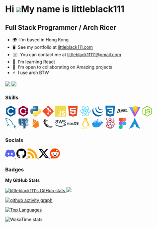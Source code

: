 Hi ![](https://user-images.githubusercontent.com/18350557/176309783-0785949b-9127-417c-8b55-ab5a4333674e.gif)My name is littleblack111
======================================================================================================================================

Full Stack Programmer / Arch Ricer
------------------------------------

* 🌍  I'm based in Hong Kong
* 🖥️  See my portfolio at [littleblack111.com](http://littleblack111.com)
* ✉️  You can contact me at [littleblack11111@gmail.com](mailto:littleblack11111@gmail.com)
* 🧠  I'm learning React
* 🤝  I'm open to collaborating on Amazing projects
* ⚡  I use arch BTW

<a href="https://www.github.com/littleblack111" target="_blank" rel="noreferrer"><img src="https://img.shields.io/github/followers/littleblack111?logo=github&style=for-the-badge&color=0891b2&labelColor=1c1917" /></a>
<a href="https://www.x.com/littleblac59922" target="_blank" rel="noreferrer"><img src="https://img.shields.io/twitter/follow/littleblac59922?logo=twitter&style=for-the-badge&color=0891b2&labelColor=1c1917" /></a>

### Skills

<p align="left">
    <a href="https://docs.microsoft.com/en-us/cpp/?view=msvc-170" target="_blank" rel="noreferrer"><img src="./icons/skills/c-colored.svg" width="36" height="36" alt="C" /></a>
    <a href="https://docs.microsoft.com/en-us/cpp/?view=msvc-170" target="_blank" rel="noreferrer"><img src="./icons/skills/cplusplus-colored.svg" width="36" height="36" alt="C++" /></a>
    <a href="https://www.python.org/" target="_blank" rel="noreferrer"><img src="./icons/skills/python-colored.svg" width="36" height="36" alt="Python" /></a>
    <a href="https://git-scm.com/" target="_blank" rel="noreferrer"><img src="./icons/skills/git-colored.svg" width="36" height="36" alt="Git" /></a>
    <a href="https://developer.mozilla.org/en-US/docs/Web/JavaScript" target="_blank" rel="noreferrer"><img src="./icons/skills/javascript-colored.svg" width="36" height="36" alt="JavaScript" /></a>
    <a href="https://developer.mozilla.org/en-US/docs/Glossary/HTML5" target="_blank" rel="noreferrer"><img src="./icons/skills/html5-colored.svg" width="36" height="36" alt="HTML5" /></a>
    <a href="https://reactjs.org/" target="_blank" rel="noreferrer"><img src="./icons/skills/react-colored.svg" width="36" height="36" alt="React" /></a>
    <a href="https://jquery.com/" target="_blank" rel="noreferrer"><img src="./icons/skills/jquery-colored.svg" width="36" height="36" alt="JQuery" /></a>
    <a href="https://www.w3.org/TR/CSS/#css" target="_blank" rel="noreferrer"><img src="./icons/skills/css3-colored.svg" width="36" height="36" alt="CSS3" /></a>
    <a href="https://babeljs.io/" target="_blank" rel="noreferrer"><img src="./icons/skills/babel-colored.svg" width="36" height="36" alt="Babel" /></a>
    <a href="https://vitejs.dev/" target="_blank" rel="noreferrer"><img src="./icons/skills/vite-colored.svg" width="36" height="36" alt="Vite" /></a>
    <a href="https://nodejs.org/en/" target="_blank" rel="noreferrer"><img src="./icons/skills/nodejs-colored.svg" width="36" height="36" alt="NodeJS" /></a>
    <a href="https://www.mysql.com/" target="_blank" rel="noreferrer"><img src="./icons/skills/mysql-colored.svg" width="36" height="36" alt="MySQL" /></a>
    <a href="https://www.postgresql.org/" target="_blank" rel="noreferrer"><img src="./icons/skills/postgresql-colored.svg" width="36" height="36" alt="PostgreSQL" /></a>
    <a href="https://firebase.google.com/" target="_blank" rel="noreferrer"><img src="./icons/skills/firebase-colored.svg" width="36" height="36" alt="Firebase" /></a>
    <a href="https://flask.palletsprojects.com/en/2.0.x/" target="_blank" rel="noreferrer"><img src="./icons/skills/flask-colored.svg" width="36" height="36" alt="Flask" /></a>
    <a href="https://aws.amazon.com" target="_blank" rel="noreferrer"><img src="./icons/skills/aws-colored.svg" width="36" height="36" alt="Amazon Web Services" /></a>
    <a href="https://apple.com" target="_blank" rel="noreferrer"><img src="./icons/skills/macos-colored.svg" width="36" height="36" alt="MacOS" /></a>
    <a href="https://www.linux.org" target="_blank" rel="noreferrer"><img src="./icons/skills/linux-colored.svg" width="36" height="36" alt="Linux" /></a>
    <a href="https://www.docker.com/" target="_blank" rel="noreferrer"><img src="./icons/skills/docker-colored.svg" width="36" height="36" alt="Docker" /></a>
    <a href="https://www.raspberrypi.org/" target="_blank" rel="noreferrer"><img src="./icons/skills/raspberrypi-colored.svg" width="36" height="36" alt="Raspberry Pi" /></a>
    <a href="https://www.figma.com/" target="_blank" rel="noreferrer"><img src="./icons/skills/figma-colored.svg" width="36" height="36" alt="Figma" /></a>
    <a href="https://archlinux.org" target="_blank" rel="noreferrer"><img src="./icons/skills/arch.png" width="36" height="36" alt="Arch Linux" /></a>
</p>

### Socials

<p align="left">
    <a href="https://discord.com/users/littleblack111" target="_blank" rel="noreferrer">
        <picture>
            <source media="(prefers-color-scheme: dark)" srcset="./icons/socials/discord.svg" />
            <source media="(prefers-color-scheme: light)" srcset="./icons/socials/discord.svg" />
            <img src="./icons/socials/discord.svg" width="32" height="32" />
        </picture> </a> <a href="https://www.github.com/littleblack111" target="_blank" rel="noreferrer">
        <picture>
            <source media="(prefers-color-scheme: dark)" srcset="./icons/socials/github-dark.svg" />
            <source media="(prefers-color-scheme: light)" srcset="./icons/socials/github.svg" />
            <img src="./icons/socials/github.svg" width="32" height="32" />
        </picture> </a> <a href="https://littleblack111.com" target="_blank" rel="noreferrer">
        <picture> <source media="(prefers-color-scheme: dark)" srcset="./icons/socials/rss-dark.svg" />
            <source media="(prefers-color-scheme: light)" srcset="./icons/socials/rss.svg" />
            <img src="./icons/socials/rss.svg" width="32" height="32" />
        </picture>
    </a>
    <a href="https://www.x.com/littleblac59922" target="_blank" rel="noreferrer">
        <picture>
            <source media="(prefers-color-scheme: dark)" srcset="./icons/socials/twitter-dark.svg" />
            <source media="(prefers-color-scheme: light)" srcset="./icons/socials/twitter.svg" />
            <img src="./icons/socials/twitter.svg" width="32" height="32" />
        </picture>
    </a>
    <a href="https://www.reddit.com/user/littleblack111" target="_blank" rel="noreferrer">
        <picture>
            <source srcset="./icons/socials/reddit.png" />
            <img src="./icons/socials/reddit.png" width="32" height="32" />
        </picture>
    </a>
</p>

### Badges

<b>My GitHub Stats</b>

<a href="http://www.github.com/littleblack111">
    <img src="https://github-readme-stats.vercel.app/api?username=littleblack111&show_icons=true&hide=&count_private=true&title_color=0891b2&text_color=ffffff&icon_color=0891b2&bg_color=1c1917&hide_border=true&show_icons=true" alt="littleblack111's GitHub stats" />
</a>

<a href="http://www.github.com/littleblack111">
    <img src="https://github-readme-streak-stats.herokuapp.com/?user=littleblack111&stroke=ffffff&background=1c1917&ring=0891b2&fire=0891b2&currStreakNum=ffffff&currStreakLabel=0891b2&sideNums=ffffff&sideLabels=ffffff&dates=ffffff&hide_border=true" />
</a>

[![github activity graph](https://github-readme-activity-graph.vercel.app/graph?username=littleblack111)](https://github.com/ashutosh00710/github-readme-activity-graph)

<a href="https://github.com/littleblack111" align="left">
    <img src="https://github-readme-stats.vercel.app/api/top-langs/?username=littleblack111&langs_count=10&title_color=0891b2&text_color=ffffff&icon_color=0891b2&bg_color=1c1917&hide_border=true&locale=en&custom_title=Top%20%Languages" alt="Top Languages" />
</a>

![WakaTime stats](https://github-readme-stats.vercel.app/api/wakatime?username=littleblack111)
